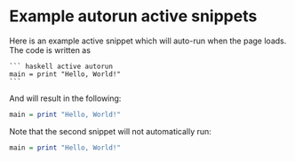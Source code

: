 # Example autorun active snippets

Here is an example active snippet which will auto-run when the page loads. The code is written as

    ``` haskell active autorun
    main = print "Hello, World!"
    ```

And will result in the following:

``` haskell active autorun
main = print "Hello, World!"
```

Note that the second snippet will not automatically run:

``` haskell active autorun
main = print "Hello, World!"
```
